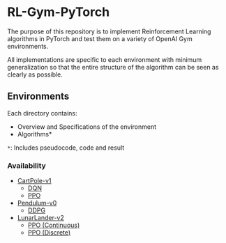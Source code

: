 # RL-Gym-PyTorch

The purpose of this repository is to implement Reinforcement Learning algorithms in PyTorch and test them on a variety of OpenAI Gym environments.

All implementations are specific to each environment with minimum generalization so that the entire structure of the algorithm can be seen as clearly as possible.

## Environments

Each directory contains:
- Overview and Specifications of the environment
- Algorithms*

`*`: Includes pseudocode, code and result

### Availability
- [CartPole-v1](https://github.com/lexiconium/RL-Gym-PyTorch/tree/main/CartPole)
  - [DQN](https://github.com/lexiconium/RL-Gym-PyTorch/tree/main/CartPole/DQN)
  - [PPO](https://github.com/lexiconium/RL-Gym-PyTorch/tree/main/CartPole/PPO)
- [Pendulum-v0](https://github.com/lexiconium/RL-Gym-PyTorch/tree/main/Pendulum)
  - [DDPG](https://github.com/lexiconium/RL-Gym-PyTorch/tree/main/Pendulum/DDPG)
- [LunarLander-v2](https://github.com/lexiconium/RL-Gym-PyTorch/tree/main/LunarLander)
  - [PPO (Continuous)](https://github.com/lexiconium/RL-Gym-PyTorch/tree/main/LunarLander/Continuous/PPO)
  - [PPO (Discrete)](https://github.com/lexiconium/RL-Gym-PyTorch/tree/main/LunarLander/Discrete/PPO)
